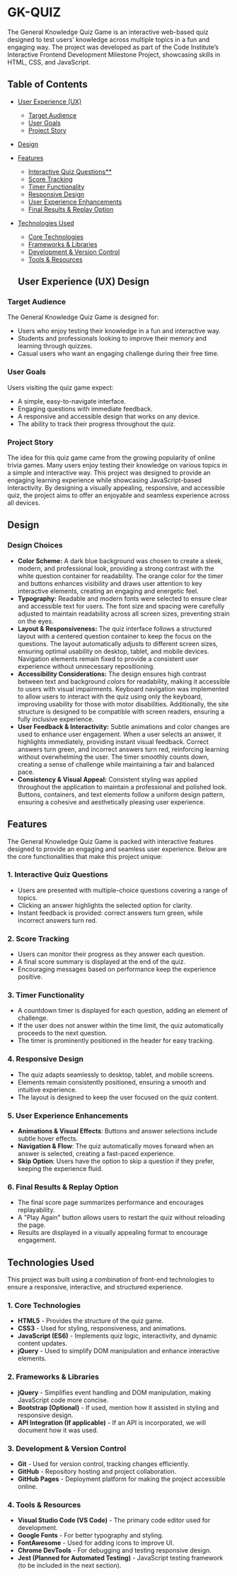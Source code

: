# GK-QUIZ
The General Knowledge Quiz Game is an interactive web-based quiz designed to test users’ knowledge across multiple topics in a fun and engaging way. The project was developed as part of the Code Institute’s Interactive Frontend Development Milestone Project, showcasing skills in HTML, CSS, and JavaScript.

## Table of Contents

- [User Experience (UX)](#user-experience-ux)
  - [Target Audience](#target-audience)
  - [User Goals](#user-goals)
  - [Project Story](#project-story)
- [Design](#design)
- [Features](#features)
  - [Interactive Quiz Questions**](#interactive-quiz-questions)
  - [Score Tracking](#score-tracking)
  - [Timer Functionality](timer-functionality)
  - [Responsive Design](#responsive-design)
  - [User Experience Enhancements](#user-experience-enhacements)
  - [Final Results & Replay Option](#final-results-&-replay-option)
- [Technologies Used](#technologies-used)
  - [Core Technologies](#1-core-technologies)
  - [Frameworks & Libraries](#2-frameworks--libraries)
  - [Development & Version Control](#3-development--version-control)
  - [Tools & Resources](#4-tools--resources)






  ## User Experience (UX) Design

### Target Audience
The General Knowledge Quiz Game is designed for:
- Users who enjoy testing their knowledge in a fun and interactive way.
- Students and professionals looking to improve their memory and learning through quizzes.
- Casual users who want an engaging challenge during their free time.

### User Goals
Users visiting the quiz game expect:
- A simple, easy-to-navigate interface.
- Engaging questions with immediate feedback.
- A responsive and accessible design that works on any device.
- The ability to track their progress throughout the quiz.

### Project Story
The idea for this quiz game came from the growing popularity of online trivia games. Many users enjoy testing their knowledge on various topics in a simple and interactive way. This project was designed to provide an engaging learning experience while showcasing JavaScript-based interactivity. By designing a visually appealing, responsive, and accessible quiz, the project aims to offer an enjoyable and seamless experience across all devices.

## Design 
### Design Choices
- **Color Scheme:** A dark blue background was chosen to create a sleek, modern, and professional look, providing a strong contrast with the white question container for readability. The orange color for the timer and buttons enhances visibility and draws user attention to key interactive elements, creating an engaging and energetic feel.
- **Typography:** Readable and modern fonts were selected to ensure clear and accessible text for users. The font size and spacing were carefully adjusted to maintain readability across all screen sizes, preventing strain on the eyes.
- **Layout & Responsiveness:** The quiz interface follows a structured layout with a centered question container to keep the focus on the questions. The layout automatically adjusts to different screen sizes, ensuring optimal usability on desktop, tablet, and mobile devices. Navigation elements remain fixed to provide a consistent user experience without unnecessary repositioning.
- **Accessibility Considerations:** The design ensures high contrast between text and background colors for readability, making it accessible to users with visual impairments. Keyboard navigation was implemented to allow users to interact with the quiz using only the keyboard, improving usability for those with motor disabilities. Additionally, the site structure is designed to be compatible with screen readers, ensuring a fully inclusive experience.
- **User Feedback & Interactivity:** Subtle animations and color changes are used to enhance user engagement. When a user selects an answer, it highlights immediately, providing instant visual feedback. Correct answers turn green, and incorrect answers turn red, reinforcing learning without overwhelming the user. The timer smoothly counts down, creating a sense of challenge while maintaining a fair and balanced pace.
- **Consistency & Visual Appeal:** Consistent styling was applied throughout the application to maintain a professional and polished look. Buttons, containers, and text elements follow a uniform design pattern, ensuring a cohesive and aesthetically pleasing user experience.

## Features

The General Knowledge Quiz Game is packed with interactive features designed to provide an engaging and seamless user experience. Below are the core functionalities that make this project unique:

### **1. Interactive Quiz Questions**
- Users are presented with multiple-choice questions covering a range of topics.
- Clicking an answer highlights the selected option for clarity.
- Instant feedback is provided: correct answers turn green, while incorrect answers turn red.

### **2. Score Tracking**
- Users can monitor their progress as they answer each question.
- A final score summary is displayed at the end of the quiz.
- Encouraging messages based on performance keep the experience positive.

### **3. Timer Functionality**
- A countdown timer is displayed for each question, adding an element of challenge.
- If the user does not answer within the time limit, the quiz automatically proceeds to the next question.
- The timer is prominently positioned in the header for easy tracking.

### **4. Responsive Design**
- The quiz adapts seamlessly to desktop, tablet, and mobile screens.
- Elements remain consistently positioned, ensuring a smooth and intuitive experience.
- The layout is designed to keep the user focused on the quiz content.

### **5. User Experience Enhancements**
- **Animations & Visual Effects**: Buttons and answer selections include subtle hover effects.
- **Navigation & Flow**: The quiz automatically moves forward when an answer is selected, creating a fast-paced experience.
- **Skip Option**: Users have the option to skip a question if they prefer, keeping the experience fluid.

### **6. Final Results & Replay Option**
- The final score page summarizes performance and encourages replayability.
- A "Play Again" button allows users to restart the quiz without reloading the page.
- Results are displayed in a visually appealing format to encourage engagement.

## Technologies Used

This project was built using a combination of front-end technologies to ensure a responsive, interactive, and structured experience.

### **1. Core Technologies**
- **HTML5** - Provides the structure of the quiz game.
- **CSS3** - Used for styling, responsiveness, and animations.
- **JavaScript (ES6)** - Implements quiz logic, interactivity, and dynamic content updates.
- **jQuery** - Used to simplify DOM manipulation and enhance interactive elements.

### **2. Frameworks & Libraries**
- **jQuery** - Simplifies event handling and DOM manipulation, making JavaScript code more concise.
- **Bootstrap (Optional)** - If used, mention how it assisted in styling and responsive design.
- **API Integration (If applicable)** - If an API is incorporated, we will document how it was used.

### **3. Development & Version Control**
- **Git** - Used for version control, tracking changes efficiently.
- **GitHub** - Repository hosting and project collaboration.
- **GitHub Pages** - Deployment platform for making the project accessible online.

### **4. Tools & Resources**
- **Visual Studio Code (VS Code)** - The primary code editor used for development.
- **Google Fonts** - For better typography and styling.
- **FontAwesome** - Used for adding icons to improve UI.
- **Chrome DevTools** - For debugging and testing responsive design.
- **Jest (Planned for Automated Testing)** - JavaScript testing framework (to be included in the next section).

